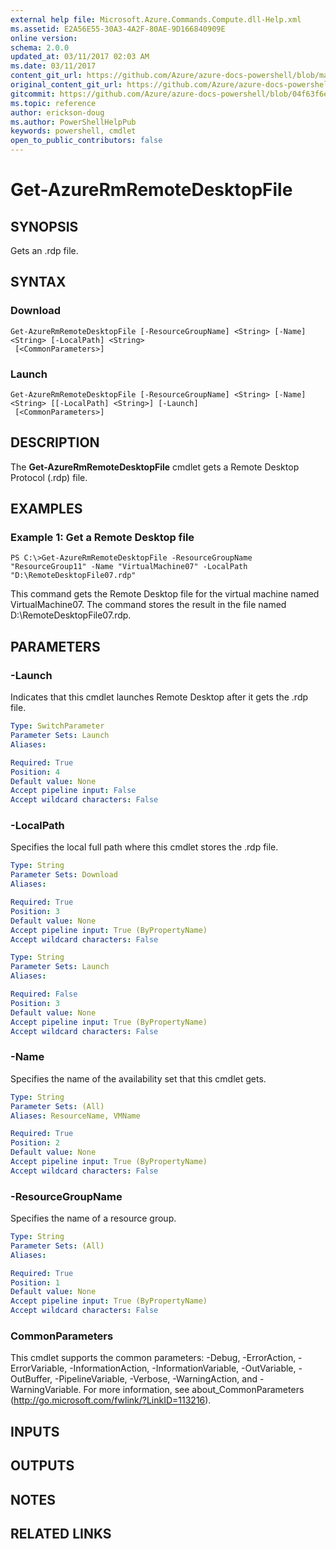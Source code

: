 ```yaml
---
external help file: Microsoft.Azure.Commands.Compute.dll-Help.xml
ms.assetid: E2A56E55-30A3-4A2F-80AE-9D166840909E
online version:
schema: 2.0.0
updated_at: 03/11/2017 02:03 AM
ms.date: 03/11/2017
content_git_url: https://github.com/Azure/azure-docs-powershell/blob/master/azureps-cmdlets-docs/ResourceManager/AzureRM.Compute/v2.8.0/Get-AzureRmRemoteDesktopFile.md
original_content_git_url: https://github.com/Azure/azure-docs-powershell/blob/master/azureps-cmdlets-docs/ResourceManager/AzureRM.Compute/v2.8.0/Get-AzureRmRemoteDesktopFile.md
gitcommit: https://github.com/Azure/azure-docs-powershell/blob/04f63f6e685743ace2c57eb157574e34e8610b1c
ms.topic: reference
author: erickson-doug
ms.author: PowerShellHelpPub
keywords: powershell, cmdlet
open_to_public_contributors: false
---
```


# Get-AzureRmRemoteDesktopFile

## SYNOPSIS
Gets an .rdp file.

## SYNTAX

### Download
```
Get-AzureRmRemoteDesktopFile [-ResourceGroupName] <String> [-Name] <String> [-LocalPath] <String>
 [<CommonParameters>]
```

### Launch
```
Get-AzureRmRemoteDesktopFile [-ResourceGroupName] <String> [-Name] <String> [[-LocalPath] <String>] [-Launch]
 [<CommonParameters>]
```

## DESCRIPTION
The **Get-AzureRmRemoteDesktopFile** cmdlet gets a Remote Desktop Protocol (.rdp) file.

## EXAMPLES

### Example 1: Get a Remote Desktop file
```
PS C:\>Get-AzureRmRemoteDesktopFile -ResourceGroupName "ResourceGroup11" -Name "VirtualMachine07" -LocalPath "D:\RemoteDesktopFile07.rdp"
```

This command gets the Remote Desktop file for the virtual machine named VirtualMachine07.
The command stores the result in the file named D:\RemoteDesktopFile07.rdp.

## PARAMETERS

### -Launch
Indicates that this cmdlet launches Remote Desktop after it gets the .rdp file.

```yaml
Type: SwitchParameter
Parameter Sets: Launch
Aliases: 

Required: True
Position: 4
Default value: None
Accept pipeline input: False
Accept wildcard characters: False
```

### -LocalPath
Specifies the local full path where this cmdlet stores the .rdp file.

```yaml
Type: String
Parameter Sets: Download
Aliases: 

Required: True
Position: 3
Default value: None
Accept pipeline input: True (ByPropertyName)
Accept wildcard characters: False
```

```yaml
Type: String
Parameter Sets: Launch
Aliases: 

Required: False
Position: 3
Default value: None
Accept pipeline input: True (ByPropertyName)
Accept wildcard characters: False
```

### -Name
Specifies the name of the availability set that this cmdlet gets.

```yaml
Type: String
Parameter Sets: (All)
Aliases: ResourceName, VMName

Required: True
Position: 2
Default value: None
Accept pipeline input: True (ByPropertyName)
Accept wildcard characters: False
```

### -ResourceGroupName
Specifies the name of a resource group.

```yaml
Type: String
Parameter Sets: (All)
Aliases: 

Required: True
Position: 1
Default value: None
Accept pipeline input: True (ByPropertyName)
Accept wildcard characters: False
```

### CommonParameters
This cmdlet supports the common parameters: -Debug, -ErrorAction, -ErrorVariable, -InformationAction, -InformationVariable, -OutVariable, -OutBuffer, -PipelineVariable, -Verbose, -WarningAction, and -WarningVariable. For more information, see about_CommonParameters (http://go.microsoft.com/fwlink/?LinkID=113216).

## INPUTS

## OUTPUTS

## NOTES

## RELATED LINKS


